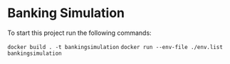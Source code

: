 # Banking Simulation
To start this project run the following commands:

`docker build . -t bankingsimulation`
`docker run --env-file ./env.list bankingsimulation`
